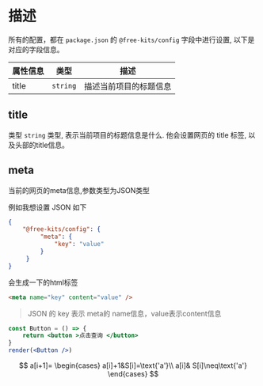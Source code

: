 <!--
nav:
    title: 文档
group:
    title: 配置
    order: 100
title: 项目配置
-->

# 描述

所有的配置，都在 `package.json` 的 `@free-kits/config` 字段中进行设置, 以下是对应的字段信息。

| 属性信息 | 类型    | 描述
|------    |-----   |--------
|title     |`string` | 描述当前项目的标题信息

## title

类型 `string` 类型, 表示当前项目的标题信息是什么. 他会设置网页的 title 标签, 以及头部的title信息。

## meta

当前的网页的meta信息,参数类型为JSON类型

例如我想设置 JSON 如下

```json
{
    "@free-kits/config": {
         "meta": {
             "key": "value"
         }
     }
}
```

会生成一下的html标签

```html
<meta name="key" content="value" />
```

> JSON 的 key 表示 meta的 name信息，value表示content信息

```jsx live=true
const Button = () => {
    return <button >点击查询 </button>
}
render(<Button />)
```

$$
a[i+1]=
\begin{cases}
a[i]+1&S[i]=\text{'a'}\\
a[i]& S[i]\neq\text{'a'}
\end{cases}
$$
